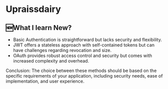 # Upraissdairy
## 🆕What I learn New?

- Basic Authentication is straightforward but lacks security and flexibility.
- JWT offers a stateless approach with self-contained tokens but can have challenges regarding revocation and size.
- OAuth provides robust access control and security but comes with increased complexity and overhead.
  
Conclusion: The choice between these methods should be based on the specific requirements of your application, including security needs, ease of implementation, and user experience.